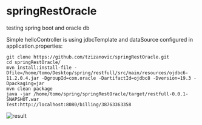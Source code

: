 # springRestOracle
testing spring boot and oracle db

Simple helloController is using jdbcTemplate and dataSource configured in application.properties:

```
git clone https://github.com/tzizanovic/springRestOracle.git
cd springRestOracle/
mvn install:install-file -Dfile=/home/tomo/Desktop/spring/restfull/src/main/resources/ojdbc6-11.2.0.4.jar -DgroupId=com.oracle -DartifactId=ojdbc8 -Dversion=19.3 -Dpackaging=jar
mvn clean package
java -jar /home/tomo/spring/springRestOracle/target/restfull-0.0.1-SNAPSHOT.war
Test:http://localhost:8080/billing/38763363358
```

![result](https://user-images.githubusercontent.com/80390138/111033780-2ed6b480-8413-11eb-8bf8-379a95d43e94.png)
